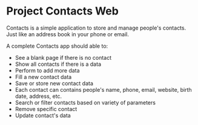 # Project Contacts Web

Contacts is a simple application to store and manage people's contacts. Just like an address book in your phone or email.

A complete Contacts app should able to:

- See a blank page if there is no contact
- Show all contacts if there is a data
- Perform to add more data
- Fill a new contact data
- Save or store new contact data
- Each contact can contains people's name, phone, email, website, birth date, address, etc.
- Search or filter contacts based on variety of parameters
- Remove specific contact
- Update contact's data
